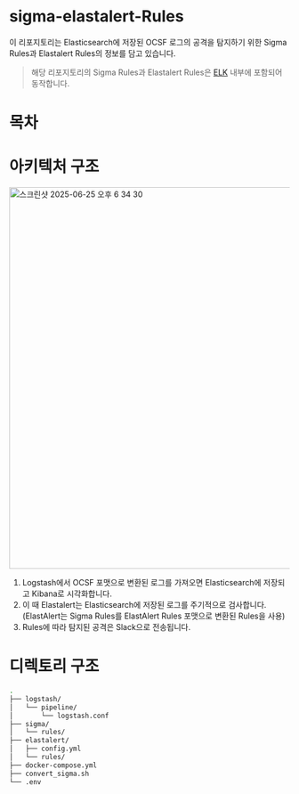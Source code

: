# sigma-elastalert-Rules
이 리포지토리는 Elasticsearch에 저장된 OCSF 로그의 공격을 탐지하기 위한 Sigma Rules과 Elastalert Rules의 정보를 담고 있습니다.
> 해당 리포지토리의 Sigma Rules과 Elastalert Rules은 [ELK](https://github.com/OCSF-Logrrr/ELK) 내부에 포함되어 동작합니다.

# 목차

# 아키텍처 구조
<img width="685" alt="스크린샷 2025-06-25 오후 6 34 30" src="https://github.com/user-attachments/assets/ef11e66b-1511-4b12-acb6-eb373c40215a" />

1. Logstash에서 OCSF 포맷으로 변환된 로그를 가져오면 Elasticsearch에 저장되고 Kibana로 시각화합니다.
2. 이 때 Elastalert는 Elasticsearch에 저장된 로그를 주기적으로 검사합니다. (ElastAlert는 Sigma Rules를 ElastAlert Rules 포맷으로 변환된 Rules을 사용)
4. Rules에 따라 탐지된 공격은 Slack으로 전송됩니다.

# 디렉토리 구조
```bash
.
├── logstash/
│   └── pipeline/
│       └── logstash.conf
├── sigma/
│	└── rules/
├── elastalert/
│	├── config.yml
│	└── rules/
├── docker-compose.yml
├── convert_sigma.sh
└── .env
```
